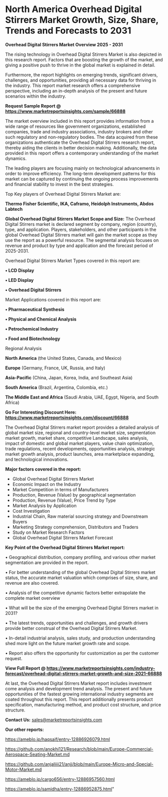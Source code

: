 # North America Overhead Digital Stirrers Market Growth, Size, Share, Trends and Forecasts to 2031

<Strong> Overhead Digital Stirrers Market Overview 2025 - 2031</strong>

The rising technology in Overhead Digital Stirrers Market is also depicted in this research report. Factors that are boosting the growth of the market, and giving a positive push to thrive in the global market is explained in detail.

Furthermore, the report highlights on emerging trends, significant drivers, challenges, and opportunities, providing all necessary data for thriving in the industry. This report market research offers a comprehensive perspective, including an in-depth analysis of the present and future scenarios within the industry.

<strong>Request Sample Report @ <a href=https://www.marketreportsinsights.com/sample/66888>https://www.marketreportsinsights.com/sample/66888</a></strong>

The market overview included in this report provides information from a wide range of resources like government organizations, established companies, trade and industry associations, industry brokers and other such regulatory and non-regulatory bodies. The data acquired from these organizations authenticate the Overhead Digital Stirrers research report, thereby aiding the clients in better decision making. Additionally, the data provided in this report offers a contemporary understanding of the market dynamics.

The leading players are focusing mainly on technological advancements in order to improve efficiency. The long-term development patterns for this market can be captured by continuing the ongoing process improvements and financial stability to invest in the best strategies.

Top Key players of Overhead Digital Stirrers Market are:

<strong>Thermo Fisher Scientific, IKA, Caframo, Heidolph Instruments, Abdos Labtech</strong>

<strong><b>Global Overhead Digital Stirrers Market Scope and Size:</b></strong>
The Overhead Digital Stirrers market is declared segment by company, region (country), type, and application. Players, stakeholders, and other participants in the global Overhead Digital Stirrers market will gain the market scope as they use the report as a powerful resource. The segmental analysis focuses on revenue and product by type and application and the forecast period of 2025-2031.

Overhead Digital Stirrers Market Types covered in this report are:

<strong>• LCD Display

• LED Display

• Overhead Digital Stirrers</strong>

Market Applications covered in this report are:

<strong>• Pharmaceutical Synthesis

• Physical and Chemical Analysis

• Petrochemical Industry

• Food and Biotechnology</strong> 

Regional Analysis

<strong>North America</strong> (the United States, Canada, and Mexico)

<strong>Europe</strong> (Germany, France, UK, Russia, and Italy)

<strong>Asia-Pacific</strong> (China, Japan, Korea, India, and Southeast Asia)

<strong>South America</strong> (Brazil, Argentina, Colombia, etc.)

<strong>The Middle East and Africa</strong> (Saudi Arabia, UAE, Egypt, Nigeria, and South Africa)

<strong>Go For Interesting Discount Here: <a href=https://www.marketreportsinsights.com/discount/66888>https://www.marketreportsinsights.com/discount/66888</a></strong>

The Overhead Digital Stirrers market report provides a detailed analysis of global market size, regional and country-level market size, segmentation market growth, market share, competitive Landscape, sales analysis, impact of domestic and global market players, value chain optimization, trade regulations, recent developments, opportunities analysis, strategic market growth analysis, product launches, area marketplace expanding, and technological innovations.

<strong><b>Major factors covered in the report:</b></strong>
<ul>
  <li>Global Overhead Digital Stirrers Market </li>
  <li>Economic Impact on the Industry</li>
  <li>Market Competition in terms of Manufacturers</li>
  <li>Production, Revenue (Value) by geographical segmentation</li>
  <li>Production, Revenue (Value), Price Trend by Type</li>
  <li>Market Analysis by Application</li>
  <li>Cost Investigation</li>
  <li>Industrial Chain, Raw material sourcing strategy and Downstream Buyers</li>
  <li>Marketing Strategy comprehension, Distributors and Traders</li>
  <li>Study on Market Research Factors</li>
  <li>Global Overhead Digital Stirrers Market Forecast</li>
</ul>

<strong><b>Key Point of the Overhead Digital Stirrers Market report:</b></strong>

• Geographical distribution, company profiling, and various other market segmentation are provided in the report.

• For better understanding of the global Overhead Digital Stirrers market status, the accurate market valuation which comprises of size, share, and revenue are also covered.

• Analysis of the competitive dynamic factors better extrapolate the complete market overview

• What will be the size of the emerging Overhead Digital Stirrers market in 2031?

• The latest trends, opportunities and challenges, and growth drivers provide better construal of the Overhead Digital Stirrers Market.

• In-detail industrial analysis, sales study, and production understanding shed more light on the future market growth rate and scope.

• Report also offers the opportunity for customization as per the customer request.

<strong><b>View Full Report @ <a href=https://www.marketreportsinsights.com/industry-forecast/overhead-digital-stirrers-market-growth-and-size-2021-66888>https://www.marketreportsinsights.com/industry-forecast/overhead-digital-stirrers-market-growth-and-size-2021-66888</a></b></strong>


At last, the Overhead Digital Stirrers Market report includes investment come analysis and development trend analysis. The present and future opportunities of the fastest growing international industry segments are coated throughout this report. This report additionally presents product specification, manufacturing method, and product cost structure, and price structure.

<strong>Contact Us:</strong>
sales@marketreportsinsights.com

<strong>Our other reports:</strong>

<a href=https://ameblo.jp/haqsaif/entry-12886926079.html>https://ameblo.jp/haqsaif/entry-12886926079.html</a>

<a href=https://github.com/anokhi121/Research/blob/main/Europe-Commercial-Aerospace-Seating-Market.md>https://github.com/anokhi121/Research/blob/main/Europe-Commercial-Aerospace-Seating-Market.md</a>

<a href=https://github.com/anjaliiii21/anjj/blob/main/Europe-Micro-and-Special-Motor-Market.md>https://github.com/anjaliiii21/anjj/blob/main/Europe-Micro-and-Special-Motor-Market.md</a>

<a href=https://ameblo.jp/cargo656/entry-12886957560.html>https://ameblo.jp/cargo656/entry-12886957560.html</a>

<a href=https://ameblo.jp/samidha/entry-12886952875.html>https://ameblo.jp/samidha/entry-12886952875.html</a>"
